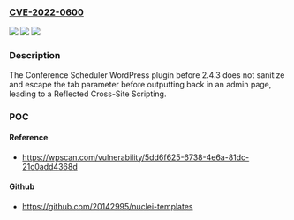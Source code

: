 ### [CVE-2022-0600](https://cve.mitre.org/cgi-bin/cvename.cgi?name=CVE-2022-0600)
![](https://img.shields.io/static/v1?label=Product&message=Conference%20Scheduler&color=blue)
![](https://img.shields.io/static/v1?label=Version&message=2.4.3%3C%202.4.3%20&color=brighgreen)
![](https://img.shields.io/static/v1?label=Vulnerability&message=CWE-79%20Cross-site%20Scripting%20(XSS)&color=brighgreen)

### Description

The Conference Scheduler WordPress plugin before 2.4.3 does not sanitize and escape the tab parameter before outputting back in an admin page, leading to a Reflected Cross-Site Scripting.

### POC

#### Reference
- https://wpscan.com/vulnerability/5dd6f625-6738-4e6a-81dc-21c0add4368d

#### Github
- https://github.com/20142995/nuclei-templates

